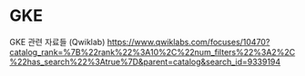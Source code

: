 # GKE
GKE 관련 자료들 (Qwiklab)
https://www.qwiklabs.com/focuses/10470?catalog_rank=%7B%22rank%22%3A10%2C%22num_filters%22%3A2%2C%22has_search%22%3Atrue%7D&parent=catalog&search_id=9339194
